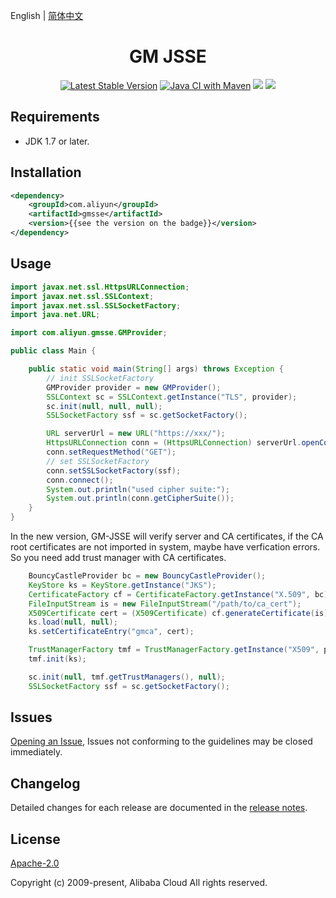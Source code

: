English | [简体中文](./README-CN.md)

<h1 align="center">GM JSSE</h1>

<p align="center">
<a href="https://search.maven.org/search?q=g:%22com.aliyun%22%20AND%20a:%22gmsse%22"><img src="https://img.shields.io/maven-central/v/com.aliyun/gmsse.svg?label=Maven%20Central" alt="Latest Stable Version"/></a>
<a href="https://github.com/aliyun/gm-jsse/actions/workflows/maven.yml"><img src="https://github.com/aliyun/gm-jsse/actions/workflows/maven.yml/badge.svg" alt="Java CI with Maven"/></a>
<a href="https://ci.appveyor.com/project/JacksonTian/alibabacloud-gm-jsse/branch/master"><img src="https://ci.appveyor.com/api/projects/status/7xwn4tw8gcl86im5/branch/master?svg=true"/></a>
<a href="https://codecov.io/gh/aliyun/gm-jsse"><img src="https://codecov.io/gh/aliyun/gm-jsse/branch/master/graph/badge.svg"/></a>
</p>

## Requirements

- JDK 1.7 or later.

## Installation

```xml
<dependency>
    <groupId>com.aliyun</groupId>
    <artifactId>gmsse</artifactId>
    <version>{{see the version on the badge}}</version>
</dependency>
```

## Usage

```java
import javax.net.ssl.HttpsURLConnection;
import javax.net.ssl.SSLContext;
import javax.net.ssl.SSLSocketFactory;
import java.net.URL;

import com.aliyun.gmsse.GMProvider;

public class Main {

    public static void main(String[] args) throws Exception {
        // init SSLSocketFactory
        GMProvider provider = new GMProvider();
        SSLContext sc = SSLContext.getInstance("TLS", provider);
        sc.init(null, null, null);
        SSLSocketFactory ssf = sc.getSocketFactory();

        URL serverUrl = new URL("https://xxx/");
        HttpsURLConnection conn = (HttpsURLConnection) serverUrl.openConnection();
        conn.setRequestMethod("GET");
        // set SSLSocketFactory
        conn.setSSLSocketFactory(ssf);
        conn.connect();
        System.out.println("used cipher suite:");
        System.out.println(conn.getCipherSuite());
    }
}
```

In the new version, GM-JSSE will verify server and CA certificates, if the CA root certificates are not imported in system, maybe have verfication errors. So you need add trust manager with CA certificates.

```java
    BouncyCastleProvider bc = new BouncyCastleProvider();
    KeyStore ks = KeyStore.getInstance("JKS");
    CertificateFactory cf = CertificateFactory.getInstance("X.509", bc);
    FileInputStream is = new FileInputStream("/path/to/ca_cert");
    X509Certificate cert = (X509Certificate) cf.generateCertificate(is);
    ks.load(null, null);
    ks.setCertificateEntry("gmca", cert);

    TrustManagerFactory tmf = TrustManagerFactory.getInstance("X509", provider);
    tmf.init(ks);

    sc.init(null, tmf.getTrustManagers(), null);
    SSLSocketFactory ssf = sc.getSocketFactory();
```

## Issues

[Opening an Issue](https://github.com/aliyun/gm-jsse/issues/new), Issues not conforming to the guidelines may be closed immediately.

## Changelog

Detailed changes for each release are documented in the [release notes](./ChangeLog.txt).

## License

[Apache-2.0](http://www.apache.org/licenses/LICENSE-2.0)

Copyright (c) 2009-present, Alibaba Cloud All rights reserved.
